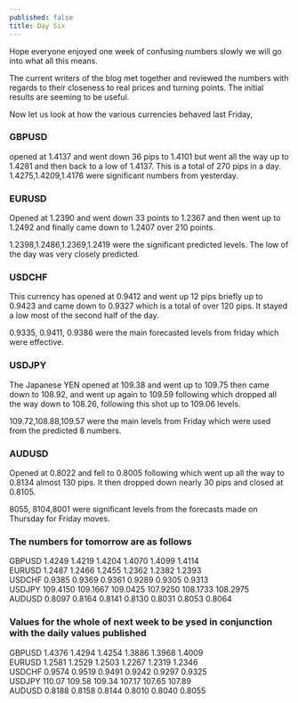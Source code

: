 ```yaml
---
published: false
title: Day Six
---
```

Hope everyone enjoyed one week of confusing numbers slowly we will go into what all this means.

The current writers of the blog met together and reviewed the numbers with regards to their closeness to real prices and turning points. The initial results are seeming to be useful.

Now let us look at how the various currencies behaved last Friday,

### GBPUSD  
opened at 1.4137 and went down 36 pips to 1.4101 but went all the way up to 1.4281 and then back to a low of 1.4137.
This is a total of 270 pips in a day.
1.4275,1.4209,1.4176 were significant numbers from yesterday.

### EURUSD  
Opened at 1.2390 and went down 33 points to 1.2367 and then went up to 1.2492 and finally came down to 1.2407 over 210 points.

1.2398,1.2486,1.2369,1.2419 were the significant predicted levels. The low of the day was very closely predicted.

### USDCHF  
This currency has opened at 0.9412 and went up 12 pips briefly up to 0.9423 and came down to 0.9327 which is a total of over 120 pips. It stayed a low most of the second half of the day.

0.9335, 0.9411, 0.9386 were the main forecasted levels from friday which were effective.

### USDJPY  
The Japanese YEN opened at 109.38 and went up to 109.75 then came down to 108.92, and went up again to 109.59 following which dropped all the way down to 108.26, following this shot up to 109.06 levels.

109.72,108.88,109.57 were the main levels from Friday which were used from the predicted 8 numbers.

### AUDUSD  
Opened at 0.8022 and fell to 0.8005 following which went up all the way to 0.8134 almost 130 pips. It then dropped down nearly 30 pips and closed at 0.8105.

8055, 8104,8001 were significant levels from the forecasts made on Thursday for Friday moves.

### The numbers for tomorrow are as follows

GBPUSD 1.4249    1.4219    1.4204    1.4070    1.4099    1.4114  
EURUSD 1.2487    1.2466    1.2455    1.2362    1.2382    1.2393  
USDCHF 0.9385    0.9369    0.9361    0.9289    0.9305    0.9313  
USDJPY 109.4150  109.1667  109.0425  107.9250  108.1733  108.2975  
AUDUSD 0.8097    0.8164    0.8141    0.8130    0.8031    0.8053    0.8064


### Values for the whole of next week to be ysed in conjunction with the daily values published

GBPUSD 1.4376    1.4294    1.4254    1.3886    1.3968    1.4009  
EURUSD 1.2581    1.2529    1.2503    1.2267    1.2319    1.2346  
USDCHF 0.9574    0.9519    0.9491    0.9242    0.9297    0.9325  
USDJPY 110.07    109.58    109.34    107.17    107.65    107.89  
AUDUSD 0.8188    0.8158    0.8144    0.8010    0.8040    0.8055
